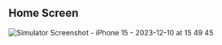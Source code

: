 ## Home Screen

![Simulator Screenshot - iPhone 15 - 2023-12-10 at 15 49 45](https://github.com/EdWIN1021/game-store/assets/17692914/8c40c6e7-249c-4c81-8785-7a9d0b389ecf)

